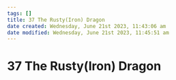 ```yaml
---
tags: []
title: 37 The Rusty(Iron) Dragon
date created: Wednesday, June 21st 2023, 11:43:06 am
date modified: Wednesday, June 21st 2023, 11:45:51 am
---
```


# 37 The Rusty(Iron) Dragon
